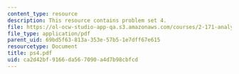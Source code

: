 ```yaml
---
content_type: resource
description: This resource contains problem set 4.
file: https://ol-ocw-studio-app-qa.s3.amazonaws.com/courses/2-171-analysis-and-design-of-digital-control-systems-fall-2006/ca2d42bf9166da567090a4d7b98cbfcd_ps4.pdf
file_type: application/pdf
parent_uid: 69bd5f63-813a-353e-57b5-1e7dff67e615
resourcetype: Document
title: ps4.pdf
uid: ca2d42bf-9166-da56-7090-a4d7b98cbfcd
---
```

